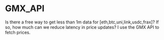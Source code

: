 # GMX_API

Is there a free way to get less than 1m data for [eth,btc,uni,link,usdc,frax]? If so, how much can we reduce latency in price updates? I use the GMX API to fetch prices.

